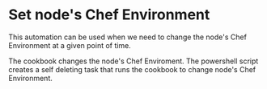 # Set node's Chef Environment

This automation can be used when we need to change the node's Chef Environment at a given point of time.

The cookbook changes the node's Chef Enviroment.
The powershell script creates a self deleting task that runs the cookbook to change node's Chef Environment.

